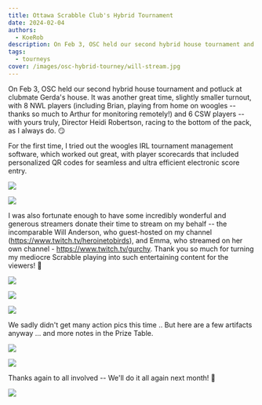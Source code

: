 ```yaml
---
title: Ottawa Scrabble Club's Hybrid Tournament
date: 2024-02-04
authors:
  - KoeRob
description: On Feb 3, OSC held our second hybrid house tournament and potluck at clubmate Gerda's house. For the first time, I tried out the woogles IRL tournament management software, which worked out great, with player scorecards that included personalized QR codes for seamless and ultra efficient electronic score entry.
tags:
  - tourneys
cover: /images/osc-hybrid-tourney/will-stream.jpg
---
```


On Feb 3, OSC held our second hybrid house tournament and potluck at clubmate Gerda's house. It was another great time, slightly smaller turnout, with 8 NWL players (including Brian, playing from home on woogles -- thanks so much to Arthur for monitoring remotely!) and 6 CSW players -- with yours truly, Director Heidi Robertson, racing to the bottom of the pack, as I always do. 😏

For the first time, I tried out the woogles IRL tournament management software, which worked out great, with player scorecards that included personalized QR codes for seamless and ultra efficient electronic score entry.


![](/images/osc-hybrid-tourney/entry.jpg)

![](/images/osc-hybrid-tourney/scoresheet.jpg)

I was also fortunate enough to have some incredibly wonderful and generous streamers donate their time to stream on my behalf -- the incomparable Will Anderson, who guest-hosted on my channel (https://www.twitch.tv/heroinetobirds), and Emma, who streamed on her own channel - https://www.twitch.tv/gurchy. Thank you so much for turning my mediocre Scrabble playing into such entertaining content for the viewers! 🙂

![](/images/osc-hybrid-tourney/gurchy-stream.jpg)

![](/images/osc-hybrid-tourney/will-stream.jpg)

![](/images/osc-hybrid-tourney/another-stream.jpg)


We sadly didn't get many action pics this time .. But here are a few artifacts anyway ... and more notes in the Prize Table.



![](/images/osc-hybrid-tourney/minglers.jpg)

![](/images/osc-hybrid-tourney/notes.png)


Thanks again to all involved -- We'll do it all again next month! 🙂

![](/images/osc-hybrid-tourney/csw-final.jpg)

